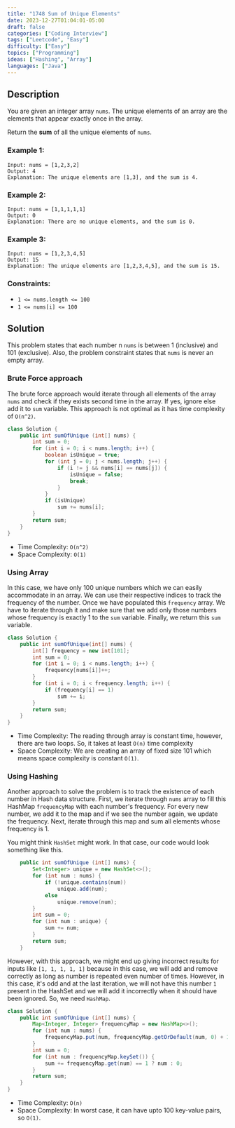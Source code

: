 ```yaml
---
title: "1748 Sum of Unique Elements"
date: 2023-12-27T01:04:01-05:00
draft: false
categories: ["Coding Interview"]
tags: ["Leetcode", "Easy"]
difficulty: ["Easy"]
topics: ["Programming"]
ideas: ["Hashing", "Array"]
languages: ["Java"]
---
```


## Description

You are given an integer array `nums`. The unique elements of an array are the elements that appear exactly once in the array.

Return the **sum** of all the unique elements of `nums`.

### Example 1:

```
Input: nums = [1,2,3,2]
Output: 4
Explanation: The unique elements are [1,3], and the sum is 4.
```

### Example 2:

```
Input: nums = [1,1,1,1,1]
Output: 0
Explanation: There are no unique elements, and the sum is 0.
```

### Example 3:

```
Input: nums = [1,2,3,4,5]
Output: 15
Explanation: The unique elements are [1,2,3,4,5], and the sum is 15.
```

### Constraints:

- `1 <= nums.length <= 100`
- `1 <= nums[i] <= 100`

## Solution

This problem states that each number n `nums` is between 1 (inclusive) and 101 (exclusive). Also, the problem constraint states that `nums` is never an empty array.

### Brute Force approach

The brute force approach would iterate through all elements of the array `nums` and check if they exists second time in the array. If yes, ignore else add it to `sum` variable. This approach is not optimal as it has time complexity of `O(n^2)`.

```java
class Solution {
    public int sumOfUnique (int[] nums) {
        int sum = 0;
        for (int i = 0; i < nums.length; i++) {
            boolean isUnique = true;
            for (int j = 0; j < nums.length; j++) {
                if (i != j && nums[i] == nums[j]) {
                    isUnique = false;
                    break;
                }
            }
            if (isUnique)
                sum += nums[i];
        }
        return sum;
    }
}
```

- Time Complexity: `O(n^2)`
- Space Complexity: `O(1)`

### Using Array

In this case, we have only 100 unique numbers which we can easily accommodate in an array. We can use their respective indices to track the frequency of the number. Once we have populated this `frequency` array. We have to iterate through it and make sure that we add only those numbers whose frequency is exactly 1 to the `sum` variable. Finally, we return this `sum` variable.

```java
class Solution {
    public int sumOfUnique(int[] nums) {
        int[] frequency = new int[101];
        int sum = 0;
        for (int i = 0; i < nums.length; i++) {
            frequency[nums[i]]++;
        }
        for (int i = 0; i < frequency.length; i++) {
            if (frequency[i] == 1)
                sum += i;
        }
        return sum;
    }
}
```

- Time Complexity: The reading through array is constant time, however, there are two loops. So, it takes at least `O(n)` time complexity
- Space Complexity: We are creating an array of fixed size 101 which means space complexity is constant `O(1)`.

### Using Hashing

Another approach to solve the problem is to track the existence of each number in Hash data structure. First, we iterate through `nums` array to fill this HashMap `frequencyMap` with each number's frequency. For every new number, we add it to the map and if we see the number again, we update the frequency. Next, iterate through this map and sum all elements whose frequency is 1.

You might think `HashSet` might work. In that case, our code would look something like this.

```java
    public int sumOfUnique (int[] nums) {
        Set<Integer> unique = new HashSet<>();
        for (int num : nums) {
            if (!unique.contains(num))
                unique.add(num);
            else
                unique.remove(num);
        }
        int sum = 0;
        for (int num : unique) {
            sum += num;
        }
        return sum;
    }
```

However, with this approach, we might end up giving incorrect results for inputs like `[1, 1, 1, 1, 1]` because in this case, we will add and remove correctly as long as number is repeated even number of times. However, in this case, it's odd and at the last iteration, we will not have this number `1` present in the HashSet and we will add it incorrectly when it should have been ignored. So, we need `HashMap`.

```java
class Solution {
    public int sumOfUnique (int[] nums) {
        Map<Integer, Integer> frequencyMap = new HashMap<>();
        for (int num : nums) {
            frequencyMap.put(num, frequencyMap.getOrDefault(num, 0) + 1);
        }
        int sum = 0;
        for (int num : frequencyMap.keySet()) {
            sum += frequencyMap.get(num) == 1 ? num : 0;
        }
        return sum;
    }
}
```

- Time Complexity: `O(n)`
- Space Complexity: In worst case, it can have upto 100 key-value pairs, so `O(1)`.